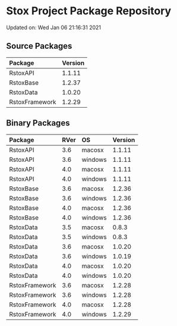 # Stox Project Package Repository


Updated on: Wed Jan 06 21:16:31 2021
## Source Packages

|Package        |Version |
|:--------------|:-------|
|RstoxAPI       |1.1.11  |
|RstoxBase      |1.2.37  |
|RstoxData      |1.0.20  |
|RstoxFramework |1.2.29  |

## Binary Packages

|Package        |RVer |OS      |Version |
|:--------------|:----|:-------|:-------|
|RstoxAPI       |3.6  |macosx  |1.1.11  |
|RstoxAPI       |3.6  |windows |1.1.11  |
|RstoxAPI       |4.0  |macosx  |1.1.11  |
|RstoxAPI       |4.0  |windows |1.1.11  |
|RstoxBase      |3.6  |macosx  |1.2.36  |
|RstoxBase      |3.6  |windows |1.2.36  |
|RstoxBase      |4.0  |macosx  |1.2.36  |
|RstoxBase      |4.0  |windows |1.2.36  |
|RstoxData      |3.5  |macosx  |0.8.3   |
|RstoxData      |3.5  |windows |0.8.3   |
|RstoxData      |3.6  |macosx  |1.0.20  |
|RstoxData      |3.6  |windows |1.0.19  |
|RstoxData      |4.0  |macosx  |1.0.20  |
|RstoxData      |4.0  |windows |1.0.20  |
|RstoxFramework |3.6  |macosx  |1.2.28  |
|RstoxFramework |3.6  |windows |1.2.28  |
|RstoxFramework |4.0  |macosx  |1.2.28  |
|RstoxFramework |4.0  |windows |1.2.29  |

